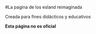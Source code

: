 #La pagina de los esland reimaginada

Creada para fines didácticos y educativos

**Esta página no es oficial**
